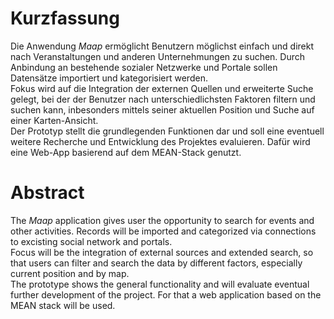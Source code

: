 # Kurzfassung

Die Anwendung *Maap* ermöglicht Benutzern möglichst einfach und direkt nach Veranstaltungen und anderen Unternehmungen zu suchen. Durch Anbindung an bestehende sozialer Netzwerke und Portale sollen Datensätze importiert und kategorisiert werden.  
Fokus wird auf die Integration der externen Quellen und erweiterte Suche gelegt, bei der der Benutzer nach unterschiedlichsten Faktoren filtern und suchen kann, inbesonders mittels seiner aktuellen Position und Suche auf einer Karten-Ansicht.  
Der Prototyp stellt die grundlegenden Funktionen dar und soll eine eventuell weitere Recherche und Entwicklung des Projektes evaluieren. Dafür wird eine Web-App basierend auf dem MEAN-Stack genutzt.

# Abstract

The *Maap* application gives user the opportunity to search for events and other activities. Records will be imported and categorized via connections to excisting social network and portals.  
Focus will be the integration of external sources and extended search, so that users can filter and search the data by different factors, especially current position and by map.  
The prototype shows the general functionality and will evaluate eventual further development of the project. For that a web application based on the MEAN stack will be used.
